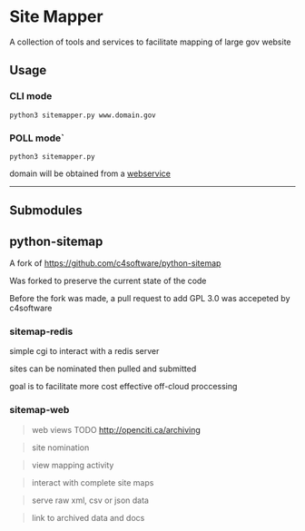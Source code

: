 # Site Mapper

A collection of tools and services to facilitate mapping of large gov website

## Usage

### CLI mode

`python3 sitemapper.py www.domain.gov`

### POLL mode`
`python3 sitemapper.py`

domain will be obtained from a [webservice](http://openciti.ca/cgi-bin/peek)

----

## Submodules

## python-sitemap

A fork of https://github.com/c4software/python-sitemap

Was forked to preserve the current state of the code

Before the fork was made, a pull request to add GPL 3.0 was accepeted by c4software


### sitemap-redis

simple cgi to interact with a redis server

sites can be nominated then pulled and submitted

goal is to facilitate more cost effective off-cloud proccessing


### sitemap-web

>web views  TODO http://openciti.ca/archiving

>site nomination

>view mapping activity

>interact with complete site maps

>serve raw xml, csv or json data

>link to archived data and docs
